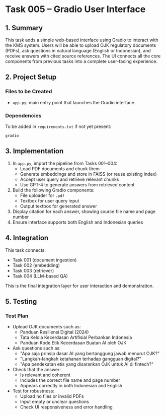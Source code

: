 
# Task 005 – Gradio User Interface

## 1. Summary

This task adds a simple web-based interface using Gradio to interact with the KMS system. Users will be able to upload OJK regulatory documents (PDFs), ask questions in natural language (English or Indonesian), and receive answers with cited source references. The UI connects all the core components from previous tasks into a complete user-facing experience.

## 2. Project Setup

### Files to be Created
- `app.py`: main entry point that launches the Gradio interface.

### Dependencies
To be added in `requirements.txt` if not yet present:
```
gradio
```

## 3. Implementation

1. In `app.py`, import the pipeline from Tasks 001–004:
   - Load PDF documents and chunk them
   - Generate embeddings and store in FAISS (or reuse existing index)
   - Accept user query and retrieve relevant chunks
   - Use GPT-4 to generate answers from retrieved content
2. Build the following Gradio components:
   - File uploader for `.pdf`
   - Textbox for user query input
   - Output textbox for generated answer
3. Display citation for each answer, showing source file name and page number
4. Ensure interface supports both English and Indonesian queries

## 4. Integration

This task connects:
- Task 001 (document ingestion)
- Task 002 (embedding)
- Task 003 (retriever)
- Task 004 (LLM-based QA)

This is the final integration layer for user interaction and demonstration.

## 5. Testing

### Test Plan

- Upload OJK documents such as:
  - Panduan Resiliensi Digital (2024)
  - Tata Kelola Kecerdasan Artifisial Perbankan Indonesia
  - Panduan Kode Etik Kecerdasan Buatan AI oleh OJK
- Ask questions such as:
  - "Apa saja prinsip dasar AI yang bertanggung jawab menurut OJK?"
  - "Langkah-langkah ketahanan terhadap gangguan digital?"
  - "Apa pendekatan etis yang disarankan OJK untuk AI di fintech?"
- Check that the answer:
  - Is relevant and coherent
  - Includes the correct file name and page number
  - Appears correctly in both Indonesian and English
- Test for robustness:
  - Upload no files or invalid PDFs
  - Input empty or unclear questions
  - Check UI responsiveness and error handling
